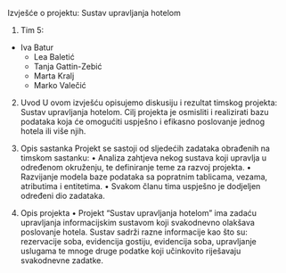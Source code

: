 Izvješće o projektu: Sustav upravljanja hotelom

1. Tim 5:
  - Iva Batur
	- Lea Baletić
	- Tanja Gattin-Zebić
	- Marta Kralj
	- Marko Valečić

2. Uvod
U ovom izvješću opisujemo diskusiju i rezultat timskog projekta: Sustav upravljanja hotelom. Cilj projekta je osmisliti i realizirati bazu podataka koja će omogućiti uspješno i efikasno poslovanje jednog hotela ili više njih.

3. Opis sastanka
Projekt se sastoji od sljedećih zadataka obrađenih na timskom sastanku:
•	Analiza zahtjeva nekog sustava koji upravlja u određenom okruženju, te definiranje teme za razvoj projekta.
•	Razvijanje modela baze podataka sa popratnim tablicama, vezama, atributima i entitetima.
•	Svakom članu tima uspješno je dodjeljen određeni dio zadataka.


4. Opis projekta
•	Projekt “Sustav upravljanja hotelom” ima zadaću  upravljanja informacijskim sustavom koji svakodnevno olakšava poslovanje hotela. Sustav sadrži razne informacije kao što su: rezervacije soba, evidencija gostiju, evidencija soba, upravljanje uslugama te mnoge druge podatke koji   učinkovito riješavaju svakodnevne zadatke.
